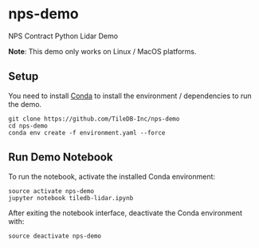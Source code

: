 # nps-demo
NPS Contract Python Lidar Demo

**Note**: This demo only works on Linux / MacOS platforms.

## Setup

You need to install [Conda](https://conda.io/docs/) to install the environment / dependencies to run the demo.

```
git clone https://github.com/TileDB-Inc/nps-demo
cd nps-demo
conda env create -f environment.yaml --force
```

## Run Demo Notebook

To run the notebook, activate the installed Conda environment:

```
source activate nps-demo
jupyter notebook tiledb-lidar.ipynb
```

After exiting the notebook interface, deactivate the Conda environment with:

```
source deactivate nps-demo
```
